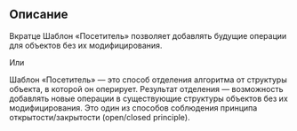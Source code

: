 ## Описание

Вкратце
Шаблон «Посетитель» позволяет добавлять будущие операции для объектов без их модифицирования.

Или

Шаблон «Посетитель» — это способ отделения алгоритма от структуры объекта, в которой он оперирует.
Результат отделения — возможность добавлять новые операции в существующие структуры объектов без
их модифицирования. Это один из способов соблюдения принципа открытости/закрытости (open/closed principle).

